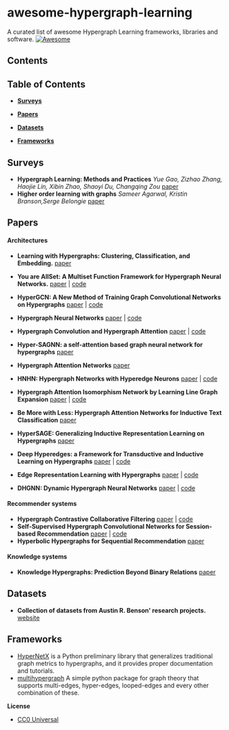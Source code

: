 # awesome-hypergraph-learning
A curated list of awesome Hypergraph Learning frameworks, libraries and software. 
[![Awesome](https://cdn.rawgit.com/sindresorhus/awesome/d7305f38d29fed78fa85652e3a63e154dd8e8829/media/badge.svg)](https://github.com/sindresorhus/awesome)

## Contents

## Table of Contents

* **[Surveys](#surveys)**

* **[Papers](#papers)**  

* **[Datasets](#datasets)**

* **[Frameworks](#frameworks)**  



## Surveys

* **Hypergraph Learning: Methods and Practices** *Yue Gao, Zizhao Zhang, Haojie Lin, Xibin Zhao, Shaoyi Du, Changqing Zou*
 [paper](https://pubmed.ncbi.nlm.nih.gov/33211654/)
* **Higher order learning with graphs** *Sameer Agarwal,
Kristin Branson,Serge Belongie* 
[paper](https://homes.cs.washington.edu/~sagarwal/holg.pdf)
## Papers

#### Architectures
* **Learning with Hypergraphs: Clustering, Classification, and Embedding.** [paper](https://proceedings.neurips.cc/paper/2006/file/dff8e9c2ac33381546d96deea9922999-Paper.pdf)
* **You are AllSet: A Multiset Function Framework for Hypergraph Neural Networks.** [paper](https://openreview.net/forum?id=hpBTIv2uy_E) | [code](https://github.com/jianhao2016/AllSet)
* **HyperGCN: A New Method of Training Graph 
Convolutional Networks on Hypergraphs** [paper](https://proceedings.neurips.cc/paper/2019/file/1efa39bcaec6f3900149160693694536-Paper.pdf) | [code](https://github.com/malllabiisc/HyperGCN)
* **Hypergraph Neural Networks** [paper](https://arxiv.org/pdf/1809.09401.pdf) | [code](https://github.com/iMoonLab/HGNN)
* **Hypergraph Convolution and Hypergraph Attention** [paper](https://arxiv.org/pdf/1901.08150.pdf) | [code](https://pytorch-geometric.readthedocs.io/en/latest/_modules/torch_geometric/nn/conv/hypergraph_conv.html)
* **Hyper-SAGNN: a self-attention based graph neural network for hypergraphs** [paper](https://openreview.net/forum?id=ryeHuJBtPH)
* **Hypergraph Attention Networks** [paper](https://ieeexplore.ieee.org/document/9342986)
* **HNHN: Hypergraph Networks with Hyperedge Neurons**
[paper](https://arxiv.org/pdf/2006.12278v1.pdf) | [code](https://github.com/twistedcubic/HNHN)
* **Hypergraph Attention Isomorphism Network by Learning Line Graph Expansion** [paper](https://ieeexplore.ieee.org/document/9378335) | [code](https://github.com/kdmsit/HAIN)
* **Be More with Less: Hypergraph Attention Networks for
Inductive Text Classification** [paper](https://aclanthology.org/2020.emnlp-main.399.pdf)
* **HyperSAGE: Generalizing Inductive Representation Learning on Hypergraphs** [paper](https://openreview.net/forum?id=cKnKJcTPRcV)
* **Deep Hyperedges: a Framework for Transductive and Inductive Learning on Hypergraphs** [paper](https://arxiv.org/pdf/1910.02633v1.pdf) | [code](https://github.com/0xpayne/deep-hyperedges)
* **Edge Representation Learning with Hypergraphs** [paper](https://arxiv.org/pdf/2106.15845v2.pdf) | [code](https://github.com/harryjo97/EHGNN)

* **DHGNN: Dynamic Hypergraph Neural Networks** [paper](https://www.ijcai.org/proceedings/2019/0366.pdf) | [code](https://github.com/iMoonLab/DHGNN)
#### Recommender systems
* **Hypergraph Contrastive Collaborative Filtering** [paper](https://arxiv.org/pdf/2204.12200v2.pdf) | [code](https://github.com/akaxlh/hccf)
* **Self-Supervised Hypergraph Convolutional Networks for Session-based Recommendation** [paper](https://arxiv.org/pdf/2012.06852v5.pdf) | [code](https://github.com/xiaxin1998/DHCN)
* **Hyperbolic Hypergraphs for Sequential Recommendation** [paper](https://arxiv.org/pdf/2108.08134.pdf)
#### Knowledge systems
* **Knowledge Hypergraphs: Prediction Beyond Binary Relations** [paper](https://www.ijcai.org/proceedings/2020/0303.pdf)


## Datasets 
* **Collection of datasets from Austin R. Benson' research projects.** [website](https://www.cs.cornell.edu/~arb/data/)

## Frameworks
* [HyperNetX](https://github.com/pnnl/HyperNetX) is a Python preliminary library that generalizes traditional graph metrics to hypergraphs, and it provides proper documentation and tutorials.
* [multihypergraph](github.com/vaibhavkarve/multihypergraph) A simple python package for graph theory that supports multi-edges, hyper-edges, looped-edges and every other combination of these.



**License**
- [CC0 Universal](https://github.com/giuliacassara/awesome-hypergraph-learning/blob/master/LICENSE)